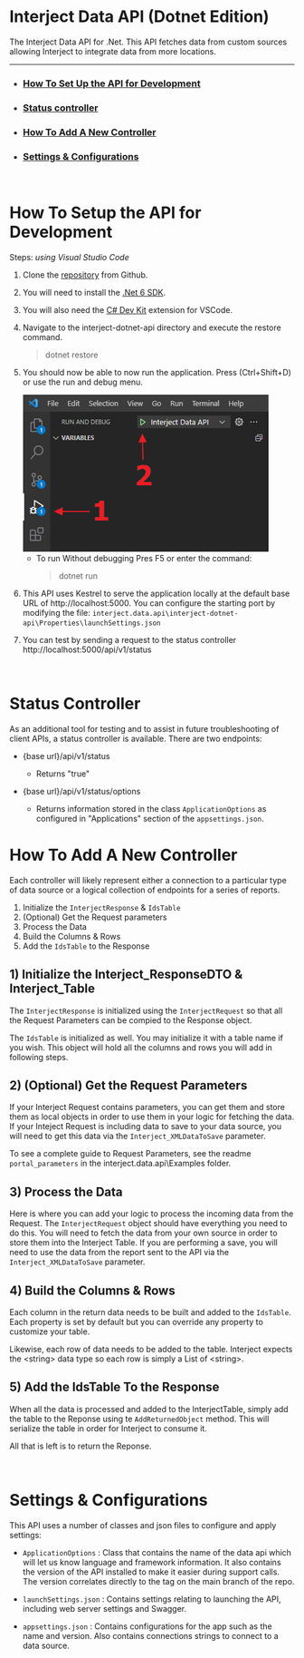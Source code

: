 # Interject Data API (Dotnet Edition)

The Interject Data API for .Net. This API fetches data from custom sources allowing Interject to integrate data from more locations.

---

- ### **[How To Set Up the API for Development](#setup-for-dev)**
- ### **[Status controller](#status-controller)**
- ### **[How To Add A New Controller](#new-controller)**
- ### **[Settings & Configurations](#app-settings)**

<br>

# <a name="setup-for-dev">How To Setup the API for Development</a>

Steps: _using Visual Studio Code_

1. Clone the [repository](https://github.com/GoInterject/ids-dotnet-api) from Github.
2. You will need to install the [.Net 6 SDK](https://dotnet.microsoft.com/en-us/download/dotnet/6.0).
3. You will also need the [C# Dev Kit](https://code.visualstudio.com/docs/languages/csharp) extension for VSCode.
4. Navigate to the interject-dotnet-api directory and execute the restore command.
   > dotnet restore
5. You should now be able to now run the application. Press (Ctrl+Shift+D) or use the run and debug menu.

   <img src="./ReadmeSrc/VSCodeDebug.png">

   - To run Without debugging Pres F5 or enter the command:
     > dotnet run

6. This API uses Kestrel to serve the application locally at the default base URL of http://localhost:5000. You can configure the starting port by modifying the file: `interject.data.api\interject-dotnet-api\Properties\launchSettings.json`

7. You can test by sending a request to the status controller http://localhost:5000/api/v1/status

<br>

# <a name="status-controller">Status Controller</a>

As an additional tool for testing and to assist in future troubleshooting of client APIs, a status controller is available. There are two endpoints:

- {base url}/api/v1/status 

   - Returns "true"

- {base url}/api/v1/status/options
   - Returns information stored in the class `ApplicationOptions` as configured in "Applications" section of the `appsettings.json`.

# <a name="new-controller">How To Add A New Controller</a>

Each controller will likely represent either a connection to a particular type of data source or a logical collection of endpoints for a series of reports. 

1. Initialize the `InterjectResponse` & `IdsTable`
2. (Optional) Get the Request parameters
3. Process the Data
4. Build the Columns & Rows
5. Add the `IdsTable` to the Response

## 1) Initialize the Interject_ResponseDTO & Interject_Table

The `InterjectResponse` is initialized using the `InterjectRequest` so that all the Request Parameters can be compied to the Response object.

The `IdsTable` is initialized as well. You may initialize it with a table name if you wish. This object will hold all the columns and rows you will add in following steps.

## 2) (Optional) Get the Request Parameters

If your Interject Request contains parameters, you can get them and store them as local objects in order to use them in your logic for fetching the data. If your Inteject Request is including data to save to your data source, you will need to get this data via the `Interject_XMLDataToSave` parameter.

To see a complete guide to Request Parameters, see the readme `portal_parameters` in the interject.data.api\Examples folder.

## 3) Process the Data

Here is where you can add your logic to process the incoming data from the Request. The `InterjectRequest` object should have everything you need to do this. You will need to fetch the data from your own source in order to store them into the Interject Table. If you are performing a save, you will need to use the data from the report sent to the API via the `Interject_XMLDataToSave` parameter.

## 4) Build the Columns & Rows

Each column in the return data needs to be built and added to the `IdsTable`. Each property is set by default but you can override any property to customize your table.

Likewise, each row of data needs to be added to the table. Interject expects the &lt;string&gt; data type so each row is simply a List of &lt;string&gt;.

## 5) Add the IdsTable To the Response

When all the data is processed and added to the InterjectTable, simply add the table to the Reponse using te `AddReturnedObject` method. This will serialize the table in order for Interject to consume it.

All that is left is to return the Reponse.

<br>

# <a name="app-settings">Settings & Configurations</a>

This API uses a number of classes and json files to configure and apply settings:

- `ApplicationOptions` : Class that contains the name of the data api which will let us know language and framework information. It also contains the version of the API installed to make it easier during support calls. The version correlates directly to the tag on the main branch of the repo.

- `launchSettings.json` : Contains settings relating to launching the API, including web server settings and Swagger.

- `appsettings.json` : Contains configurations for the app such as the name and version. Also contains connections strings to connect to a data source. 
